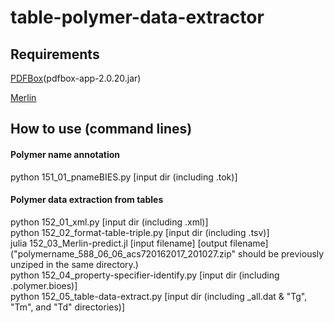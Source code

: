 # table-polymer-data-extractor


## Requirements
[PDFBox](https://pdfbox.apache.org/)(pdfbox-app-2.0.20.jar)<br>

[Merlin](https://github.com/hshindo/Merlin.jl)


## How to use (command lines)
#### Polymer name annotation
python 151_01_pnameBIES.py [input dir (including .tok)]<br>
#### Polymer data extraction from tables
python 152_01_xml.py [input dir (including .xml)]<br>
python 152_02_format-table-triple.py [input dir (including .tsv)]<br>
julia 152_03_Merlin-predict.jl [input filename] [output filename]<br>
("polymername_588_06_06_acs720162017_201027.zip" should be previously unziped in the same directory.)<br>
python 152_04_property-specifier-identify.py [input dir (including .polymer.bioes)]<br> 
python 152_05_table-data-extract.py [input dir (including _all.dat & "Tg", "Tm", and "Td" directories)]<br>
<br>


